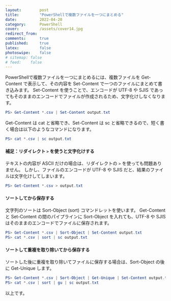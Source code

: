 ```yaml
---
layout:        post
title:         "PowerShellで複数ファイルを一つにまとめる"
date:          2022-04-20
category:      PowerShell
cover:         /assets/cover14.jpg
redirect_from:
comments:      true
published:     true
latex:         false
photoswipe:    false
# sitemap: false
# feed:    false
---
```


PowerShellで複数ファイルを一つにまとめるには、複数ファイルを Get-Content で表示して、その内容を Set-Content で一つのファイルにまとめて書き込みます。
Set-Content を使うことで、エンコードが UTF-8 や SJIS であってもそのままのエンコードでファイルが作成されるため、文字化けしなくなります。

```ps1
PS> Get-Content *.csv | Set-Content output.txt
```

Get-Content は cat と省略でき、Set-Content は sc と省略できるので、短く書く場合は以下のようなコマンドになります。

```ps1
PS> cat *.csv | sc output.txt
```

#### 補足：リダイレクト `>` を使うと文字化けする
テキストの内容が ASCII だけの場合は、リダイレクトの `>` を使っても問題ありません。
しかし、ファイルのエンコードが UTF-8 や SJIS だと、結果のファイルは文字化けしてしまいます。
```ps1
PS> Get-Content *.csv > output.txt
```

#### ソートしてから保存する
文字列のソートは Sort-Object (sort) コマンドレットを使います。
Get-Content と Set-Content の間のパイプラインに Sort-Object を入れても、UTF-8 や SJIS はそのままのエンコードでファイルに保存されます。
```ps1
PS> Get-Content *.csv | Sort-Object | Set-Content output.txt
PS> cat *.csv | sort | sc output.txt
```

#### ソートして重複を取り除いてから保存する
ソートした後に重複を取り除いてファイルに保存する場合は、Sort-Object の後に Get-Unique します。
```ps1
PS> Get-Content *.csv | Sort-Object | Get-Unique | Set-Content output.txt
PS> cat *.csv | sort | gu | sc output.txt
```

以上です。
